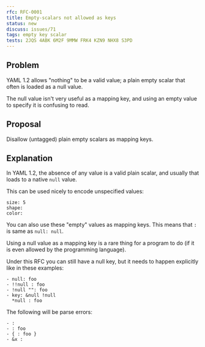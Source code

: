 ```yaml
---
rfc: RFC-0001
title: Empty-scalars not allowed as keys
status: new
discuss: issues/71
tags: empty key scalar
tests: 2JQS 4ABK 6M2F 9MMW FRK4 KZN9 NHX8 S3PD
---
```


## Problem

YAML 1.2 allows "nothing" to be a valid value; a plain empty scalar that often
is loaded as a null value.

The null value isn't very useful as a mapping key, and using an empty value to
specify it is confusing to read.


## Proposal

Disallow (untagged) plain empty scalars as mapping keys.


## Explanation

In YAML 1.2, the absence of any value is a valid plain scalar, and usually that
loads to a native `null` value.

This can be used nicely to encode unspecified values:
```
size: 5
shape:
color:
```

You can also use these "empty" values as mapping keys.
This means that `:` is same as `null: null`.

Using a null value as a mapping key is a rare thing for a program to do (if it
is even allowed by the programming language).

Under this RFC you can still have a null key, but it needs to happen explicitly
like in these examples:
```
- null: foo
- !!null : foo
- !null "": foo
- key: &null !null
  *null : foo
```

The following will be parse errors:
```
- :
- : foo
- { : foo }
- &x :
```
